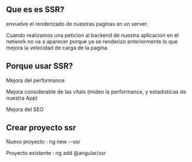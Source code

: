 ## Que es es SSR?

envuelve el renderizado de nuestras paginas en un server.

Cuando realizamos una peticion al backend de nuestra aplicacion en el network no va a aparecer porque ya se renderizo anteriormente lo que mejora la velocidad de carga de la pagina.

## Porque usar SSR?

Mejora del performance

Mejora considerable de las vitals (miden la performance, y estadisticas de nuestra App)

Mejora del SEO

## Crear proyecto ssr

Nuevo proyecto : ng new --ssr

Proyecto existente : ng add @angular/ssr